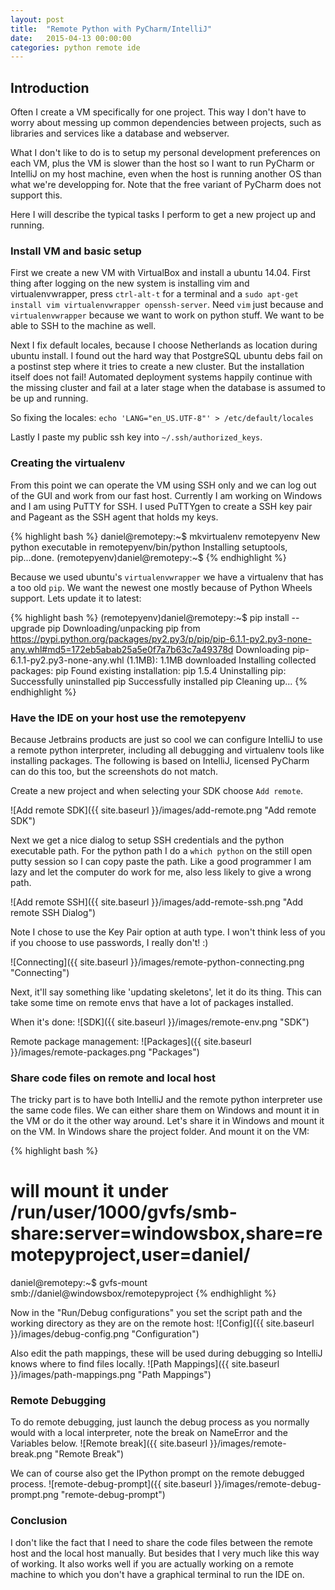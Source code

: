 ```yaml
---
layout: post
title:  "Remote Python with PyCharm/IntelliJ"
date:   2015-04-13 00:00:00
categories: python remote ide
---
```


## Introduction

Often I create a VM specifically for one project. This way I don't have to worry
about messing up common dependencies between projects, such as libraries and
services like a database and webserver.

What I don't like to do is to setup my personal development preferences on each
VM, plus the VM is slower than the host so I want to run PyCharm or IntelliJ on
my host machine, even when the host is running another OS than what we're
developping for. Note that the free variant of PyCharm does not support this.

Here I will describe the typical tasks I perform to get a new project up and
running.

### Install VM and basic setup

First we create a new VM with VirtualBox and install a ubuntu 14.04. First thing
after logging on the new system is installing vim and virtualenvwrapper, press
`ctrl-alt-t` for a terminal and a `sudo apt-get install vim virtualenvwrapper
openssh-server`.  Need `vim` just because and `virtualenvwrapper` because we
want to work on python stuff. We want to be able to SSH to the machine as well.

Next I fix default locales, because I choose Netherlands as location during
ubuntu install. I found out the hard way that PostgreSQL ubuntu debs fail on a
postinst step where it tries to create a new cluster. But the installation
itself does not fail! Automated deployment systems happily continue with the
missing cluster and fail at a later stage when the database is assumed to be up
and running.

So fixing the locales: `echo 'LANG="en_US.UTF-8"' > /etc/default/locales`

Lastly I paste my public ssh key into `~/.ssh/authorized_keys`.

### Creating the virtualenv

From this point we can operate the VM using SSH only and we can log out of the
GUI and work from our fast host. Currently I am working on Windows and I am
using PuTTY for SSH. I used PuTTYgen to create a SSH key pair and Pageant as the
SSH agent that holds my keys.

{% highlight bash %}
daniel@remotepy:~$ mkvirtualenv remotepyenv
New python executable in remotepyenv/bin/python
Installing setuptools, pip...done.
(remotepyenv)daniel@remotepy:~$
{% endhighlight %}

Because we used ubuntu's `virtualenvwrapper` we have a virtualenv that has a
too old `pip`. We want the newest one mostly because of Python Wheels support.
Lets update it to latest:

{% highlight bash %}
(remotepyenv)daniel@remotepy:~$ pip install --upgrade pip
Downloading/unpacking pip from https://pypi.python.org/packages/py2.py3/p/pip/pip-6.1.1-py2.py3-none-any.whl#md5=172eb5abab25a5e0f7a7b63c7a49378d
  Downloading pip-6.1.1-py2.py3-none-any.whl (1.1MB): 1.1MB downloaded
Installing collected packages: pip
  Found existing installation: pip 1.5.4
    Uninstalling pip:
      Successfully uninstalled pip
Successfully installed pip
Cleaning up...
{% endhighlight %}


### Have the IDE on your host use the remotepyenv

Because Jetbrains products are just so cool we can configure IntelliJ to use a
remote python interpreter, including all debugging and virtualenv tools like
installing packages.  The following is based on IntelliJ, licensed PyCharm can do
this too, but the screenshots do not match.

Create a new project and when selecting your SDK choose `Add remote`.

![Add remote SDK]({{ site.baseurl }}/images/add-remote.png "Add remote SDK")

Next we get a nice dialog to setup SSH credentials and the python executable
path. For the python path I do a `which python` on the still open putty session
so I can copy paste the path. Like a good programmer I am lazy and let the
computer do work for me, also less likely to give a wrong path.

![Add remote SSH]({{ site.baseurl }}/images/add-remote-ssh.png "Add remote SSH Dialog")

Note I chose to use the Key Pair option at auth type. I won't think less of you
if you choose to use passwords, I really don't! :)

![Connecting]({{ site.baseurl }}/images/remote-python-connecting.png "Connecting")

Next, it'll say something like 'updating skeletons', let it do its thing. This
can take some time on remote envs that have a lot of packages installed.

When it's done:
![SDK]({{ site.baseurl }}/images/remote-env.png "SDK")

Remote package management:
![Packages]({{ site.baseurl }}/images/remote-packages.png "Packages")

### Share code files on remote and local host

The tricky part is to have both IntelliJ and the remote python interpreter use
the same code files. We can either share them on Windows and mount it in the VM
or do it the other way around. Let's share it in Windows and mount it on the
VM. In Windows share the project folder. And mount it on the VM:

{% highlight bash %}
# will mount it under /run/user/1000/gvfs/smb-share\:server\=windowsbox\,share\=remotepyproject\,user\=daniel/
daniel@remotepy:~$ gvfs-mount smb://daniel@windowsbox/remotepyproject
{% endhighlight %}


Now in the "Run/Debug configurations" you set the script path and the working
directory as they are on the remote host:
![Config]({{ site.baseurl }}/images/debug-config.png "Configuration")

Also edit the path mappings, these will be used during debugging so IntelliJ
knows where to find files locally.
![Path Mappings]({{ site.baseurl }}/images/path-mappings.png "Path Mappings")

### Remote Debugging

To do remote debugging, just launch the debug process as you normally would
with a local interpreter, note the break on NameError and the Variables below.
![Remote break]({{ site.baseurl }}/images/remote-break.png "Remote Break")

We can of course also get the IPython prompt on the remote debugged process.
![remote-debug-prompt]({{ site.baseurl }}/images/remote-debug-prompt.png "remote-debug-prompt")

### Conclusion

I don't like the fact that I need to share the code files between the remote
host and the local host manually. But besides that I very much like this way of
working. It also works well if you are actually working on a remote machine to
which you don't have a graphical terminal to run the IDE on.


[daniel-gh]:   https://github.com/daniel5gh/
[1]: http://www.dabeaz.com/
